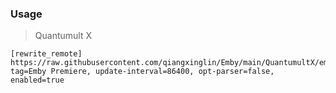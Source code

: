 ### Usage
> Quantumult X
```
[rewrite_remote]
https://raw.githubusercontent.com/qiangxinglin/Emby/main/QuantumultX/emby.conf, tag=Emby Premiere, update-interval=86400, opt-parser=false, enabled=true
```